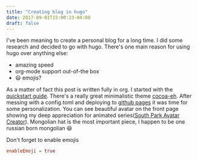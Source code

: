 ```yaml
---
title: "Creating blog in hugo"
date: 2017-09-01T15:00:23-04:00
draft: false
---
```

I've been meaning to create a personal blog for a long time. I did some research
and decided to go with hugo. There's one main reason for using hugo over anything
else:

- amazing speed
- org-mode support out-of-the box
- :smiley: emojis?

As a matter of fact this post is written fully in org. I started with the
[quickstart guide](https://gohugo.io/getting-started/quick-start/). There's a
really great minimalistic theme
[cocoa-eh](https://github.com/fuegowolf/cocoa-eh-hugo-theme). After messing with
a config.toml and deploying to [github
pages](https://gohugo.io/hosting-and-deployment/hosting-on-github/) it was time
for some personalization. You can see beautiful avatar on the front page showing
my deep appreciation for animated series([South Park Avatar
Creator](http://southpark.cc.com/avatar)). Mongolian hat is the most important piece,
I happen to be one russian born mongolian :laughing:

Don't forget to enable emojis

```toml
enableEmoji = true
```

